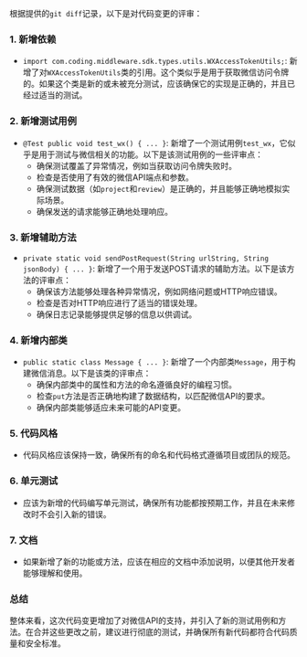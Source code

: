 根据提供的`git diff`记录，以下是对代码变更的评审：

### 1. 新增依赖
- `import com.coding.middleware.sdk.types.utils.WXAccessTokenUtils;`: 新增了对`WXAccessTokenUtils`类的引用。这个类似乎是用于获取微信访问令牌的。如果这个类是新的或未被充分测试，应该确保它的实现是正确的，并且已经过适当的测试。

### 2. 新增测试用例
- `@Test public void test_wx() { ... }`: 新增了一个测试用例`test_wx`，它似乎是用于测试与微信相关的功能。以下是该测试用例的一些评审点：
  - 确保测试覆盖了异常情况，例如当获取访问令牌失败时。
  - 检查是否使用了有效的微信API端点和参数。
  - 确保测试数据（如`project`和`review`）是正确的，并且能够正确地模拟实际场景。
  - 确保发送的请求能够正确地处理响应。

### 3. 新增辅助方法
- `private static void sendPostRequest(String urlString, String jsonBody) { ... }`: 新增了一个用于发送POST请求的辅助方法。以下是该方法的评审点：
  - 确保该方法能够处理各种异常情况，例如网络问题或HTTP响应错误。
  - 检查是否对HTTP响应进行了适当的错误处理。
  - 确保日志记录能够提供足够的信息以供调试。

### 4. 新增内部类
- `public static class Message { ... }`: 新增了一个内部类`Message`，用于构建微信消息。以下是该类的评审点：
  - 确保内部类中的属性和方法的命名遵循良好的编程习惯。
  - 检查`put`方法是否正确地构建了数据结构，以匹配微信API的要求。
  - 确保内部类能够适应未来可能的API变更。

### 5. 代码风格
- 代码风格应该保持一致，确保所有的命名和代码格式遵循项目或团队的规范。

### 6. 单元测试
- 应该为新增的代码编写单元测试，确保所有功能都按预期工作，并且在未来修改时不会引入新的错误。

### 7. 文档
- 如果新增了新的功能或方法，应该在相应的文档中添加说明，以便其他开发者能够理解和使用。

### 总结
整体来看，这次代码变更增加了对微信API的支持，并引入了新的测试用例和方法。在合并这些更改之前，建议进行彻底的测试，并确保所有新代码都符合代码质量和安全标准。